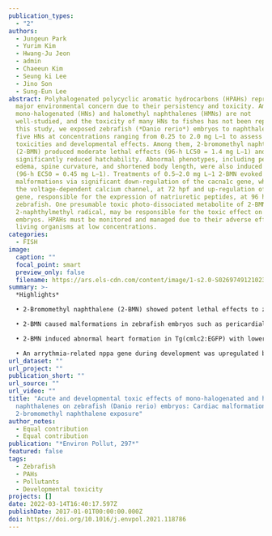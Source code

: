 ```yaml
---
publication_types:
  - "2"
authors:
  - Jungeun Park
  - Yurim Kim
  - Hwang-Ju Jeon
  - admin
  - Chaeeun Kim
  - Seung ki Lee
  - Jino Son
  - Sung-Eun Lee
abstract: Polyhalogenated polycyclic aromatic hydrocarbons (HPAHs) represent a
  major environmental concern due to their persistency and toxicity. Among them,
  mono-halogenated (HNs) and halomethyl naphthalenes (HMNs) are not
  well-studied, and the toxicity of many HNs to fishes has not been reported. In
  this study, we exposed zebrafish (*Danio rerio*) embryos to naphthalene and
  five HNs at concentrations ranging from 0.25 to 2.0 mg L−1 to assess acute
  toxicities and developmental effects. Among them, 2-bromomethyl naphthalene
  (2-BMN) produced moderate lethal effects (96-h LC50 = 1.4 mg L−1) and
  significantly reduced hatchability. Abnormal phenotypes, including pericardial
  edema, spine curvature, and shortened body length, were also induced by 2-BMN
  (96-h EC50 = 0.45 mg L−1). Treatments of 0.5–2.0 mg L−1 2-BMN evoked cardiac
  malformations via significant down-regulation of the cacna1c gene, which codes
  the voltage-dependent calcium channel, at 72 hpf and up-regulation of the nppa
  gene, responsible for the expression of natriuretic peptides, at 96 hpf in
  zebrafish. One presumable toxic photo-dissociated metabolite of 2-BMN, the
  2-naphthylmethyl radical, may be responsible for the toxic effect on zebrafish
  embryos. HPAHs must be monitored and managed due to their adverse effects on
  living organisms at low concentrations.
categories:
  - FISH
image:
  caption: ""
  focal_point: smart
  preview_only: false
  filename: https://ars.els-cdn.com/content/image/1-s2.0-S026974912102368X-ga1.jpg
summary: >-
  *Highlights*

  • 2-Bromomethyl naphthalene (2-BMN) showed potent lethal effects to zebrafish embryos.

  • 2-BMN caused malformations in zebrafish embryos such as pericardial edemas.

  • 2-BMN induced abnormal heart formation in Tg(cmlc2:EGFP) with lower heart beat rate.

  • An arrythmia-related nppa gene during development was upregulated by 2-BMN treatment.
url_dataset: ""
url_project: ""
publication_short: ""
url_source: ""
url_video: ""
title: "Acute and developmental toxic effects of mono-halogenated and halomethyl
  naphthalenes on zebrafish (Danio rerio) embryos: Cardiac malformation after
  2-bromomethyl naphthalene exposure"
author_notes:
  - Equal contribution
  - Equal contribution
publication: "*Environ Pollut, 297*"
featured: false
tags:
  - Zebrafish
  - PAHs
  - Pollutants
  - Developmental toxicity
projects: []
date: 2022-03-14T16:40:17.597Z
publishDate: 2017-01-01T00:00:00.000Z
doi: https://doi.org/10.1016/j.envpol.2021.118786
---
```


